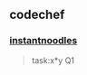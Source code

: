 ## codechef 
### [instantnoodles](https://github.com/Deekshith998/codechef/blob/main/Chefnoodles/Question.md)
> task:x*y Q1
